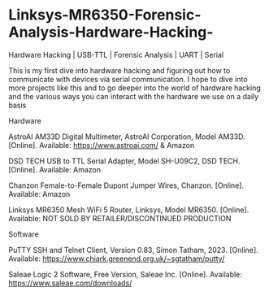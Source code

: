 # Linksys-MR6350-Forensic-Analysis-Hardware-Hacking-
Hardware Hacking | USB-TTL | Forensic Analysis | UART | Serial 

This is my first dive into hardware hacking and figuring out how to communicate with devices via serial communication. I hope to dive into more projects like this and to go deeper into the world of hardware hacking and the various ways you can interact with the hardware we use on a daily basis 






Hardware

AstroAI AM33D Digital Multimeter, AstroAI Corporation, Model AM33D. [Online]. Available: https://www.astroai.com/ & Amazon 

DSD TECH USB to TTL Serial Adapter, Model SH-U09C2, DSD TECH. [Online]. Available: Amazon

Chanzon Female-to-Female Dupont Jumper Wires, Chanzon. [Online]. Available: Amazon 

Linksys MR6350 Mesh WiFi 5 Router, Linksys, Model MR6350. [Online]. Available: NOT SOLD BY RETAILER/DISCONTINUED PRODUCTION

Software

PuTTY SSH and Telnet Client, Version 0.83, Simon Tatham, 2023. [Online]. Available: https://www.chiark.greenend.org.uk/~sgtatham/putty/

Saleae Logic 2 Software, Free Version, Saleae Inc. [Online]. Available: https://www.saleae.com/downloads/

